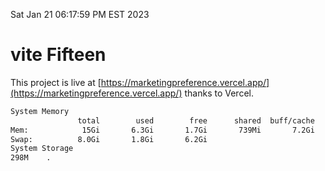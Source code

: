 Sat Jan 21 06:17:59 PM EST 2023

# vite Fifteen


This project is live at [https://marketingpreference.vercel.app/](https://marketingpreference.vercel.app/) thanks to Vercel.

```bash
System Memory
               total        used        free      shared  buff/cache   available
Mem:            15Gi       6.3Gi       1.7Gi       739Mi       7.2Gi       7.9Gi
Swap:          8.0Gi       1.8Gi       6.2Gi
System Storage
298M	.
```
```bash

